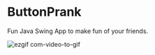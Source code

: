 # ButtonPrank
Fun Java Swing App to make fun of your friends.

![ezgif com-video-to-gif](https://github.com/melmatx/ButtonPrank/assets/87235413/16c53c77-12c1-44c0-b6b9-57f929cbaed7)
